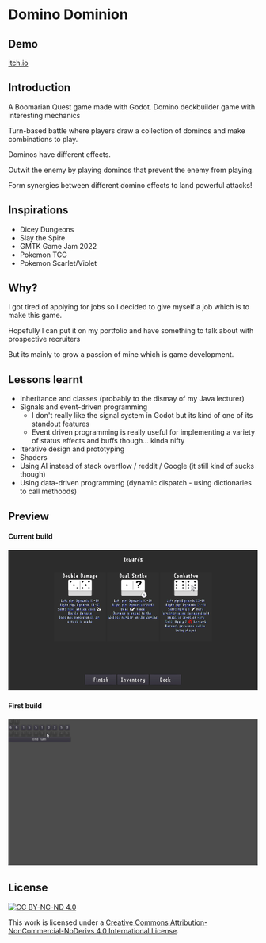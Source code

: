 # Domino Dominion

## Demo

[itch.io](https://boomyville.itch.io/domino-dominion)

## Introduction
A Boomarian Quest game made with Godot. Domino deckbuilder game with interesting mechanics

Turn-based battle where players draw a collection of dominos and make combinations to play.

Dominos have different effects.

Outwit the enemy by playing dominos that prevent the enemy from playing.

Form synergies between different domino effects to land powerful attacks!

## Inspirations
- Dicey Dungeons
- Slay the Spire
- GMTK Game Jam 2022
- Pokemon TCG
- Pokemon Scarlet/Violet

## Why?

I got tired of applying for jobs so I decided to give myself a job which is to make this game.

Hopefully I can put it on my portfolio and have something to talk about with prospective recruiters 

But its mainly to grow a passion of mine which is game development.

## Lessons learnt

- Inheritance and classes (probably to the dismay of my Java lecturer)
- Signals and event-driven programming
    - I don't really like the signal system in Godot but its kind of one of its standout features
    - Event driven programming is really useful for implementing a variety of status effects and buffs though... kinda nifty
- Iterative design and prototyping
- Shaders
- Using AI instead of stack overflow / reddit / Google (it still kind of sucks though)
- Using data-driven programming (dynamic dispatch - using dictionaries to call methoods)

## Preview
#### Current build
![Demo](https://github.com/boomyville/domino-dominion/blob/main/screenRecordings/CurrentBuild.gif?raw=true)

#### First build
![First Build](https://github.com/boomyville/domino-dominion/blob/main/screenRecordings/11October2024.gif?raw=true)

## License
[![CC BY-NC-ND 4.0][cc-by-nc-nd-shield]][cc-by-nc-nd]

This work is licensed under a
[Creative Commons Attribution-NonCommercial-NoDerivs 4.0 International License][cc-by-nc-nd].


[cc-by-nc-nd]: http://creativecommons.org/licenses/by-nc-nd/4.0/
[cc-by-nc-nd-shield]: https://img.shields.io/badge/License-CC%20BY--NC--ND%204.0-lightgrey.svg

